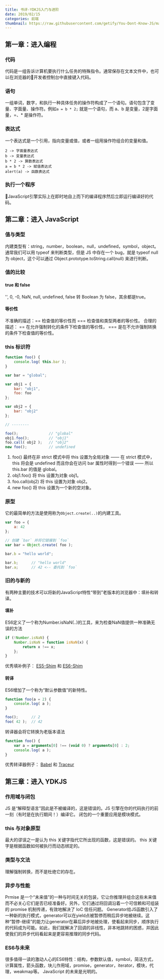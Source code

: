 ```yaml
---
title: 书评-YDKJS入门与进阶
date: 2019/02/15
categories: 前端
thumbnail: https://raw.githubusercontent.com/getify/You-Dont-Know-JS/master/up%20%26%20going/cover.jpg
---
```


## 第一章：进入编程
### 代码
代码是一组告诉计算机要执行什么任务的特殊指令。通常保存在文本文件中，也可以在浏览器的开发者控制台中直接键入代码。
### 语句
一组单词，数字，和执行一种具体任务的操作符构成了一个语句。语句包含了变量、字面量、操作符。例如`a = b * 2;` 就是一个语句，而 a、b 是变量，2是字面量，=、* 是操作符。
### 表达式
一个表达式是一个引用，指向变量或值，或者一组用操作符组合的变量和值。
<!-- more -->
```
2 -> 字面量表达式
b -> 变量表达式
b * 2 -> 算数表达式
a = b * 2 -> 赋值表达式
alert(a) -> 函数表达式
```
### 执行一个程序
JavaScript引擎实际上在即时地自上而下的编译程序然后立即运行编译好的代码。

## 第二章：进入 JavaScript
### 值与类型
内建类型有：string，number，boolean，null，undefined，symbol，object。
通常我们可以用 typeof 来判断类型，但是 JS 中存在一个 bug，就是 typeof null 为 object，这个可以通过 Object.prototype.toString.call(null) 来进行判断。
### 值的比较
#### true 和 false
'', 0, -0, NaN, null, undefined, false 转 Boolean 为 false，其余都是true。
#### 等价性
不准确的描述：== 检查值的等价性而 === 检查值和类型两者的等价性。
合理的描述： == 在允许强制转化的条件下检查值的等价性， === 是在不允许强制转换的条件下检查值的等价性。
### this 标识符
```javascript
function foo() {
	console.log( this.bar );
}

var bar = "global";

var obj1 = {
	bar: "obj1",
	foo: foo
};

var obj2 = {
	bar: "obj2"
};

// --------

foo();				// "global"
obj1.foo();			// "obj1"
foo.call( obj2 );	// "obj2"
new foo();			// undefined
```
1. foo() 最终在非 strict 模式中将 this 设置为全局对象 —— 在 strict 模式中，this 将会是 undefined 而且你会在访问 bar 属性时得到一个错误 —— 所以 this.bar 的值是 global。
2. obj1.foo() 将 this 设置为对象 obj1。
3. foo.call(obj2) 将 this 设置为对象 obj2。
4. new foo() 将 this 设置为一个新的空对象。
### 原型
它的最简单的方法是使用称为`Object.create(..)`的内建工具。
```javascript
var foo = {
	a: 42
};

// 创建 `bar` 并将它链接到 `foo`
var bar = Object.create( foo );

bar.b = "hello world";

bar.b;		// "hello world"
bar.a;		// 42 <-- 委托到 `foo`
```
### 旧的与新的
有两种主要的技术可以将新的JavaScript特性“带到”老版本的浏览器中：填补和转译。
#### 填补
ES6定义了一个称为Number.isNaN(..)的工具，来为检查NaN值提供一种准确无误的方法
```javascript
if (!Number.isNaN) {
	Number.isNaN = function isNaN(x) {
		return x !== x;
	};
}
```
优秀填补例子： [ES5-Shim](https://github.com/es-shims/es5-shim) 和 [ES6-Shim](https://github.com/es-shims/es6-shim)
#### 转译
ES6增加了一个称为“默认参数值”的新特性。
```javascript
function foo(a = 2) {
	console.log( a );
}

foo();		// 2
foo( 42 );	// 42
```
转译器会将它转换为老版本语法
```javascript
function foo() {
	var a = arguments[0] !== (void 0) ? arguments[0] : 2;
	console.log( a );
}
```
优秀转译器例子： [Babel](https://babeljs.io) 和 [Traceur](https://github.com/google/traceur-compiler)

## 第三章：进入 YDKJS
### 作用域与闭包
JS 是“解释型语言”因此是不被编译的，这是错误的。JS 引擎在你的代码执行的前一刻（有时是在执行期间！）编译它。
闭包的一个重要应用是模块模式。
### this 与对象原型
最大的谬误之一是认为 this 关键字指代它所出现的函数，这是错误的。
this 关键字是根据函数如何被执行而动态绑定的。
### 类型与文法
理解强制转换，而不是杜绝它的存在。
### 异步与性能
Prmise 是一个“未来值”的一种与时间无关的包装，它让你推理并组合这些未来值而不必关心它们是否已经准备好。另外，它们通过将回调沿着一个可信赖和可组装的 promise 机制传递，有效地解决了 IoC 信任问题。
Generator给JS函数引入了一种新的执行模式，generator可以在yield点被暂停而稍后异步地被继续。这种“暂停-继续”的能力让generator在幕后异步地被处理，使看起来同步，顺序执行的代码成为可能。如此，我们就解决了回调的非线性，非本地跳转的困惑，并因此使我们的异步代码看起来是更容易推理的同步代码。
### ES6与未来
很多值得一读的激动人心的ES6特性：结构，参数默认值，symbol，简洁方式，计算属性，箭头函数，块儿作用域，promise，generator，iterator，模块，代理，weakmap等。
JavaScript 的未来是光明的。